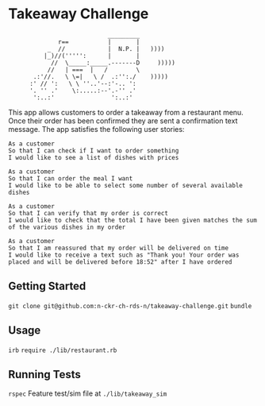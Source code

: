 Takeaway Challenge
==================
```
                            _________
              r==           |       |
           _  //            |  N.P. |   ))))
          |_)//(''''':      |       |
            //  \_____:_____.-------D     )))))
           //   | ===  |   /        \
       .:'//.   \ \=|   \ /  .:'':./    )))))
      :' // ':   \ \ ''..'--:'-.. ':
      '. '' .'    \:.....:--'.-'' .'
       ':..:'                ':..:'

 ```

This app allows customers to order a takeaway from a restaurant menu. Once their order has been confirmed they are sent a confirmation text message. The app satisfies the following user stories:

```
As a customer
So that I can check if I want to order something
I would like to see a list of dishes with prices

As a customer
So that I can order the meal I want
I would like to be able to select some number of several available dishes

As a customer
So that I can verify that my order is correct
I would like to check that the total I have been given matches the sum of the various dishes in my order

As a customer
So that I am reassured that my order will be delivered on time
I would like to receive a text such as "Thank you! Your order was placed and will be delivered before 18:52" after I have ordered
```

Getting Started
---------------

`git clone git@github.com:n-ckr-ch-rds-n/takeaway-challenge.git`
`bundle`

Usage
-----

`irb`
`require ./lib/restaurant.rb`

Running Tests
-------------

`rspec`
Feature test/sim file at `./lib/takeaway_sim`

